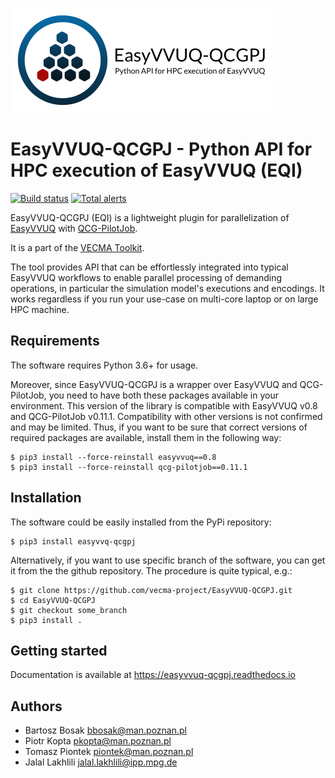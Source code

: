 ![](docs/images/eqi-logo-h.png)

# EasyVVUQ-QCGPJ - Python API for HPC execution of EasyVVUQ (EQI)

[![Build status](https://github.com/vecma-project/EasyVVUQ-QCGPJ/actions/workflows/python-package.yml/badge.svg)](https://github.com/vecma-project/EasyVVUQ-QCGPJ/actions/workflows/python-package.yml)
[![Total alerts](https://img.shields.io/lgtm/alerts/g/vecma-project/EasyVVUQ-QCGPJ.svg?logo=lgtm&logoWidth=18)](https://lgtm.com/projects/g/vecma-project/EasyVVUQ-QCGPJ/alerts/)

EasyVVUQ-QCGPJ (EQI) is a lightweight plugin for parallelization of [EasyVVUQ](https://github.com/UCL-CCS/EasyVVUQ)
with [QCG-PilotJob](https://github.com/vecma-project/QCG-PilotJob).

It is a part of the [VECMA Toolkit](http://www.vecma-toolkit.eu).

The tool provides API that can be effortlessly integrated into typical EasyVVUQ workflows to enable parallel processing
of demanding operations, in particular the simulation model's executions and encodings.
It works regardless if you run your use-case on multi-core laptop or on large HPC machine.


## Requirements

The software requires Python 3.6+ for usage.

Moreover, since EasyVVUQ-QCGPJ is a wrapper over EasyVVUQ and QCG-PilotJob, you need to have
both these packages available in your environment. This version of the library is compatible with 
EasyVVUQ v0.8 and QCG-PilotJob v0.11.1. Compatibility with other versions is not confirmed and may be limited.
Thus, if you want to be sure that correct versions of required packages are available, 
install them in the following way:
```
$ pip3 install --force-reinstall easyvvuq==0.8
$ pip3 install --force-reinstall qcg-pilotjob==0.11.1
```

## Installation

The software could be easily installed from the PyPi repository:
```
$ pip3 install easyvvq-qcgpj
```

Alternatively, if you want to use specific branch of the software, 
you can get it from the the github repository. The procedure is quite typical, e.g.:

```
$ git clone https://github.com/vecma-project/EasyVVUQ-QCGPJ.git
$ cd EasyVVUQ-QCGPJ
$ git checkout some_branch
$ pip3 install .
```

## Getting started
Documentation is available at https://easyvvuq-qcgpj.readthedocs.io

## Authors
* Bartosz Bosak <bbosak@man.poznan.pl>
* Piotr Kopta <pkopta@man.poznan.pl>
* Tomasz Piontek <piontek@man.poznan.pl>
* Jalal Lakhlili <jalal.lakhlili@ipp.mpg.de>
